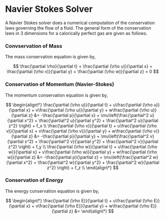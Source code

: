 # Navier Stokes Solver

A Navier Stokes solver does a numerical computation of the conservation laws governing the flow of a fluid. The general form of the conservation laws in 3 dimensions for a calorically perfect gas are given as follows.

### Convservation of Mass
The mass conservation equation is given by,

$$ \frac{\partial \rho}{\partial t} + \frac{\partial (\rho u)}{\partial x} + \frac{\partial (\rho v)}{\partial y} + \frac{\partial (\rho w)}{\partial z} = 0 $$

### Conservation of Momentum (Navier-Stokes)
The momentum conservation equation is given by,

$$ 
\begin{align\*}
  \frac{\partial (\rho u)}{\partial t} + u\frac{\partial (\rho u)}{\partial x} + v\frac{\partial (\rho u)}{\partial y} + w\frac{\partial (\rho u)}{\partial z} &= -\frac{\partial p}{\partial x} + \mu\left(\frac{\partial^2 u}{\partial x^2} + \frac{\partial^2 u}{\partial y^2} + \frac{\partial^2 u}{\partial z^2} \right) + f_x \\
  \frac{\partial (\rho v)}{\partial t} + u\frac{\partial (\rho v)}{\partial x} + v\frac{\partial (\rho v)}{\partial y} + w\frac{\partial (\rho v)}{\partial z} &= -\frac{\partial p}{\partial y} + \mu\left(\frac{\partial^2 v}{\partial x^2} + \frac{\partial^2 v}{\partial y^2} + \frac{\partial^2 v}{\partial z^2} \right) + f_y \\
  \frac{\partial (\rho w)}{\partial t} + u\frac{\partial (\rho w)}{\partial x} + v\frac{\partial (\rho w)}{\partial y} + w\frac{\partial (\rho w)}{\partial z} &= -\frac{\partial p}{\partial z} + \mu\left(\frac{\partial^2 w}{\partial x^2} + \frac{\partial^2 w}{\partial y^2} + \frac{\partial^2 w}{\partial z^2} \right) + f_z \\
\end{align\*}
$$

### Conservation of Energy
The energy conservation equation is given by,

$$ 
\begin{align\*}
  \frac{\partial (\rho E)}{\partial t} + u\frac{\partial (\rho E)}{\partial x} + v\frac{\partial (\rho E)}{\partial y} + w\frac{\partial (\rho E)}{\partial z} &= 
\end{align\*}
$$

